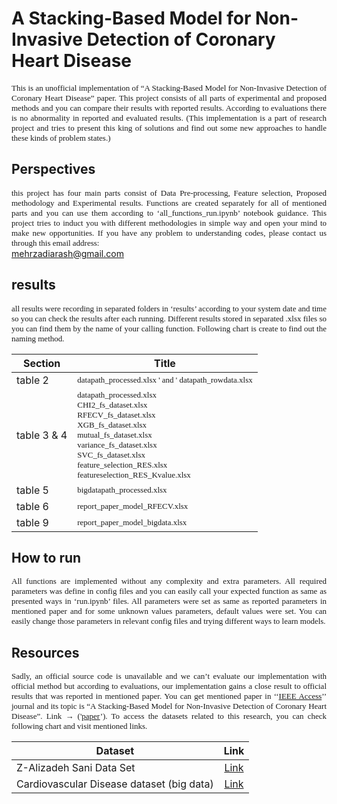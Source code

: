 # A Stacking-Based Model for Non-Invasive Detection of Coronary Heart Disease


<div style="font-size: 13px; font-family: verdana; text-align: justify;" class="introduction">This is an unofficial implementation of “A Stacking-Based Model for Non-Invasive Detection of Coronary Heart Disease” paper. This project consists of all parts of experimental and proposed methods and you can compare their results with reported results. According to evaluations there is no abnormality in reported and evaluated results. (This implementation is a part of research project and tries to present this king of solutions and find out some new approaches to handle these kinds of problem states.)
    </div>

## Perspectives

<div style="font-size: 13px; font-family: verdana; text-align: justify;" class="introduction">this project has four main parts consist of Data Pre-processing, Feature selection, Proposed methodology and Experimental results. Functions are created separately for all of mentioned parts and you can use them according to ‘all_functions_run.ipynb’ notebook guidance. This project tries to induct you with different methodologies in simple way and open your mind to make new opportunities. If you have any problem to understanding codes, please contact us through this email address:</div>
<a href="mailto:mehrzadiarash@gmail.com">mehrzadiarash@gmail.com</a> 

## results

<div style="font-size: 13px; font-family: verdana; text-align: justify;" class="introduction">all results were recording in separated folders in ‘results’ according to your system date and time so you can check the results after each running. Different results stored in separated .xlsx files so you can find them by the name of your calling function. Following chart is create to find out the naming method.</div>

| Section    | Title                    |
| -------------------- |:------------------------:|
| table 2              |<div style="font-size: 13px; font-family: verdana; text-align: justify;" class="introduction">datapath_processed.xlsx ' and ' datapath_rowdata.xlsx</div>|
| table 3 & 4              |<div style="font-size: 13px; font-family: verdana; text-align: justify;" class="introduction">datapath_processed.xlsx</div><div style="font-size: 13px; font-family: verdana; text-align: justify;" class="introduction">CHI2_fs_dataset.xlsx</div><div style="font-size: 13px; font-family: verdana; text-align: justify;" class="introduction">RFECV_fs_dataset.xlsx</div><div style="font-size: 13px; font-family: verdana; text-align: justify;" class="introduction">XGB_fs_dataset.xlsx</div><div style="font-size: 13px; font-family: verdana; text-align: justify;" class="introduction">mutual_fs_dataset.xlsx</div><div style="font-size: 13px; font-family: verdana; text-align: justify;" class="introduction">variance_fs_dataset.xlsx</div><div style="font-size: 13px; font-family: verdana; text-align: justify;" class="introduction">SVC_fs_dataset.xlsx</div><div style="font-size: 13px; font-family: verdana; text-align: justify;" class="introduction">feature_selection_RES.xlsx</div><div style="font-size: 13px; font-family: verdana; text-align: justify;" class="introduction">featureselection_RES_Kvalue.xlsx</div>|
| table 5              |<div style="font-size: 13px; font-family: verdana; text-align: justify;" class="introduction">bigdatapath_processed.xlsx</div>|
| table 6              |<div style="font-size: 13px; font-family: verdana; text-align: justify;" class="introduction">report_paper_model_RFECV.xlsx</div>|
| table 9              |<div style="font-size: 13px; font-family: verdana; text-align: justify;" class="introduction">report_paper_model_bigdata.xlsx</div>|

## How to run 
<div style="font-size: 13px; font-family: verdana; text-align: justify;" class="introduction">All functions are implemented without any complexity and extra parameters. All required parameters was define in config files and you can easily call your expected function as same as presented ways in ‘run.ipynb’ files. All parameters were set as same as reported parameters in mentioned paper and for some unknown values parameters, default values were set. You can easily change those parameters in relevant config files and trying different ways to learn models.</div>

## Resources
<div style="font-size: 13px; font-family: verdana; text-align: justify;" class="introduction">Sadly, an official source code is unavailable and we can’t evaluate our implementation with official method but according to evaluations, our implementation gains a close result to official results that was reported in mentioned paper. You can get mentioned paper in ‘‘<a href="https://ieeexplore.ieee.org/xpl/RecentIssue.jsp?punumber=6287639">IEEE Access</a>’’ journal and its topic is “A Stacking-Based Model for Non-Invasive Detection of Coronary Heart Disease”. Link → ('<a href="https://ieeexplore.ieee.org/document/9005221">paper</a>’). To access the datasets related to this research, you can check following chart and visit mentioned links.</div>

| Dataset                       | Link                    |
| ----------------------------- |:------------------------:|
|Z-Alizadeh Sani Data Set       |<a href="https://archive.ics.uci.edu/ml/datasets/Z-Alizadeh+Sani">Link</a>|
|Cardiovascular Disease dataset (big data) |<a href="https://www.kaggle.com/sulianova/cardiovascular-disease-dataset">Link</a>|

